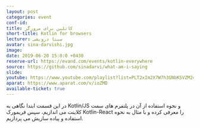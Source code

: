 ```yaml
---
layout: post
categories: event
conf-id: 
title: کاتلین برای مرورگر
short-title: Kotlin for browsers
lecturer: سینا درویشی
avatar: sina-darvishi.jpg
image: 
date: 2019-06-20 15:0:0 +0430
reserve-url: https://evand.com/events/kotlin-everywhere
source: https://github.com/sinadarvi/what-am-i-saying
slide: 
youtube: https://www.youtube.com/playlist?list=PLT2xIm2X7W7h3GNbKSVZM24NEx59wmWHP
aparat: https://www.aparat.com/v/ioZMD
available-ticket: true
---
```

در این قسمت ابتدا نگاهی به Kotlin/JS و نحوه استفاده از آن در پلتفرم های سمت کلاینت می اندازیم، سپس فریمورک Kotlin-React را معرفی کرده و با مثال به نحوه استفاده و پیاده سازیش می پردازیم.